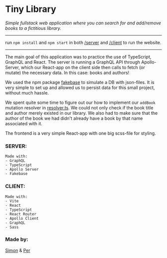 # **Tiny Library**

_Simple fullstack web application where you can search for and add/remove books to a fictitious library._

---

run `npm install` and `npm start` in both [/server](server) and [/client](client) to run the website.

---

The main goal of this application was to practice the use of TypeScript, GraphQL and React. The server is running a GraphQL API through Apollo-Server, which our React-app on the client side then calls to fetch (or mutate) the necessary data. In this case: books and authors!

We used the npm package [fakebase](https://www.npmjs.com/package/fakebase) to simulate a DB with json-files. It is very simple to set up and allowed us to persist data for this small project, without much hassle.

We spent quite some time to figure out our how to implement our `addBook` mutation resolver in [resolver.ts](server/src/resolvers.ts). We could not only check if the book title and author merely existed in our library. We also had to make sure that the author of the book we had didn't already have a book by that name associated with it.

The frontend is a very simple React-app with one big scss-file for styling.

### **SERVER:**

    Made with:
    - GraphQL
    - TypeScript
    - Apollo Server
    - Fakebase

### **CLIENT:**

    Made with:
    - Vite
    - React
    - TypeScript
    - React Router
    - Apollo Client
    - GraphQL
    - Sass

### **Made by:**

[Simon](https://github.com/simon-off) & [Per](https://github.com/P-Ahlinder/)
